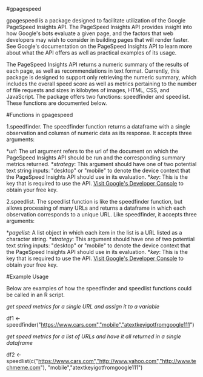 #gpagespeed

gpagespeed is a package designed to facilitate utilization of the Google PageSpeed Insights API. The PageSpeed Insights API provides insight into how Google's bots evaluate a given page, and the factors that web developers may wish to consider in building pages that will render faster. See Google's documentation on the PageSpeed Insights API to learn more about what the API offers as well as practical examples of its usage.

The PageSpeed Insights API returns a numeric summary of the results of each page, as well as recommendations in text format. Currently, this package is designed to support only retrieving the numeric summary, which includes the overall speed score as well as metrics pertaining to the number of file requests and sizes in kilobytes of images, HTML, CSS, and JavaScript. The package offers two functions: speedfinder and speedlist. These functions are documented below.

#Functions in gpagespeed

1.speedfinder. The speedfinder function returns a dataframe with a single observation and columsn of numeric data as its response. It accepts three arguments:

*_url_: The url argument refers to the url of the document on which the PageSpeed Insights API should be run and the corresponding summary metrics returned.
*_strategy_: This argument should have one of two potential text string inputs: "desktop" or "mobile" to denote the device context that the PageSpeed Insights API should use in its evaluation.
*_key_: This is the key that is required to use the API. [Visit Google's Developer Console](https://developers.google.com/console/help/using-keys) to obtain your free key. 

2.speedlist. The speedlist function is like the speedfinder function, but allows processing of many URLs and returns a dataframe in which each observation corresponds to a unique URL. Like speedfinder, it accepts three arguments:

*_pagelist_: A list object in which each item in the list is a URL listed as a character string. 
*_strategy_: This argument should have one of two potential text string inputs: "desktop" or "mobile" to denote the device context that the PageSpeed Insights API should use in its evaluation.
*_key_: This is the key that is required to use the API. [Visit Google's Developer Console](https://developers.google.com/console/help/using-keys) to obtain your free key.  

#Example Usage

Below are examples of how the speedfinder and speedlist functions could be called in an R script.

_get speed metrics for a single URL and assign it to a variable_

df1 <- speedfinder("https://www.cars.com","mobile","atextkeyigotfromgoogle111")

_get speed metrics for a list of URLs and have it all returned in a single dataframe_

df2 <- speedlist(c("https://www.cars.com","http://www.yahoo.com","http://www.techmeme.com"),
                 "mobile","atextkeyigotfromgoogle111")
